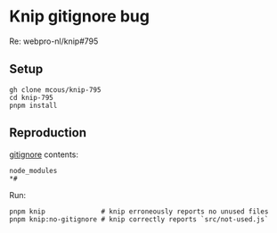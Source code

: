 # Knip gitignore bug

Re: webpro-nl/knip#795

## Setup

```shell
gh clone mcous/knip-795
cd knip-795
pnpm install
```

## Reproduction

[gitignore](./.gitignore) contents:

```gitignore
node_modules
*#
```

Run:

```shell
pnpm knip              # knip erroneously reports no unused files
pnpm knip:no-gitignore # knip correctly reports `src/not-used.js`
```
